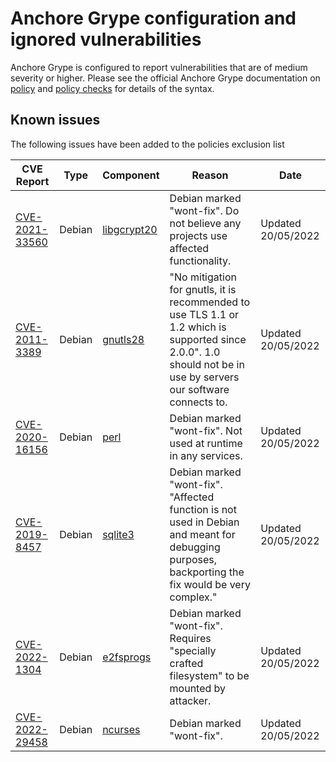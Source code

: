 # Anchore Grype configuration and ignored vulnerabilities
Anchore Grype is configured to report vulnerabilities that are of medium severity or higher.  Please see the official Anchore Grype documentation on [policy](https://docs.anchore.com/current/docs/engine/general/concepts/policy/) and [policy checks](https://docs.anchore.com/current/docs/overview/concepts/policy/policy_checks/) for details of the syntax.

## Known issues
The following issues have been added to the policies exclusion list

| CVE Report    |Type      | Component | Reason       | Date |
| ------------- | -------  |----------| ------------- | -----------------  |
|[CVE-2021-33560](https://nvd.nist.gov/vuln/detail/CVE-2021-33560)| Debian | [libgcrypt20](https://security-tracker.debian.org/tracker/CVE-2021-33560) | Debian marked "wont-fix". Do not believe any projects use affected functionality. | Updated 20/05/2022 |
|[CVE-2011-3389](https://nvd.nist.gov/vuln/detail/CVE-2011-3389)| Debian | [gnutls28](https://security-tracker.debian.org/tracker/CVE-2011-3389) | "No mitigation for gnutls, it is recommended to use TLS 1.1 or 1.2 which is supported since 2.0.0". 1.0 should not be in use by servers our software connects to. | Updated 20/05/2022 |
|[CVE-2020-16156](https://nvd.nist.gov/vuln/detail/CVE-2020-16156)| Debian | [perl](https://security-tracker.debian.org/tracker/CVE-2020-16156) | Debian marked "wont-fix". Not used at runtime in any services. | Updated 20/05/2022 |
|[CVE-2019-8457](https://nvd.nist.gov/vuln/detail/CVE-2019-8457)| Debian | [sqlite3](https://security-tracker.debian.org/tracker/CVE-2019-8457) | Debian marked "wont-fix". "Affected function is not used in Debian and meant for debugging purposes, backporting the fix would be very complex." | Updated 20/05/2022 |
|[CVE-2022-1304](https://nvd.nist.gov/vuln/detail/CVE-2022-1304)| Debian | [e2fsprogs](https://security-tracker.debian.org/tracker/CVE-2022-1304) | Debian marked "wont-fix". Requires "specially crafted filesystem" to be mounted by attacker. | Updated 20/05/2022 |
|[CVE-2022-29458](https://nvd.nist.gov/vuln/detail/CVE-2022-29458)| Debian | [ncurses](https://security-tracker.debian.org/tracker/CVE-2022-1304) | Debian marked "wont-fix". | Updated 20/05/2022 |